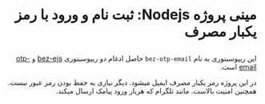 # <p dir="rtl">مینی پروژه Nodejs: ثبت نام و ورود با رمز یکبار مصرف</p>

<div dir="rtl">

این ریپوسیتوری به نام  `bez-otp-email` حاصل ادغام دو ریپوسیتوری 
[bez-ejs](https://github.com/Junior-Front-End/bez-ejs)
و 
[otp-email](https://github.com/Junior-Front-End/otp-email)
است. 

در این پروژه رمز یکبار مصرف ایمیل میشود. دیگر نیازی به حفظ بودن رمز عبور نیست. 
همچنین امنیت بالاست. مانند تلگرام که هربار ورود پیامک ارسال میکند.

</div>